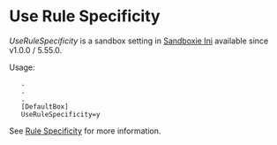 # Use Rule Specificity

_UseRuleSpecificity_ is a sandbox setting in [Sandboxie Ini](SandboxieIni.md) available since v1.0.0 / 5.55.0.

Usage:

```
   .
   .
   .
   [DefaultBox]
   UseRuleSpecificity=y
```

See [Rule Specificity](../PlusContent/RuleSpecificity.md) for more information.
